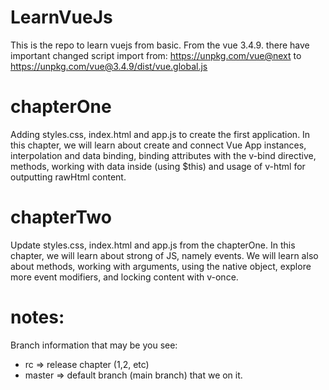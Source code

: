 # LearnVueJs
This is the repo to learn vuejs from basic.
From the vue 3.4.9. there have important changed script import from:
https://unpkg.com/vue@next to https://unpkg.com/vue@3.4.9/dist/vue.global.js

# chapterOne
Adding styles.css, index.html and app.js to create the first application.
In this chapter, we will learn about create and connect Vue App instances, interpolation and data binding,
binding attributes with the v-bind directive, methods, working with data inside (using $this) and usage of v-html for outputting rawHtml content.


# chapterTwo
Update styles.css, index.html and app.js from the chapterOne. 
In this chapter, we will learn about strong of JS, namely events. We will learn also about methods, working with arguments,
using the native object, explore more event modifiers, and locking content with v-once.


# notes:
Branch information that may be you see:
- rc => release chapter (1,2, etc)
- master => default branch (main branch) that we on it.